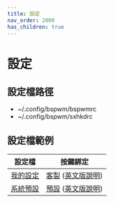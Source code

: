 ```yaml
---
title: 設定
nav_order: 2000
has_children: true
---
```


# 設定


## 設定檔路徑

* ~/.config/bspwm/bspwmrc
* ~/.config/bspwm/sxhkdrc


## 設定檔範例

| 設定檔 | 按鍵綁定 |
| --- | --- |
| [我的設定](https://github.com/samwhelp/note-about-bspwm/blob/gh-pages/_demo/config/bspwm-config/main/config/bspwm/) | [客製](https://samwhelp.github.io/note-about-bspwm/read/scenario/main.html) ([英文版說明](https://github.com/samwhelp/note-about-bspwm/blob/gh-pages/_demo/config/bspwm-config/main/spec-keybind.md)) |
| [系統預設](https://github.com/samwhelp/note-about-bspwm/blob/gh-pages/_demo/config/bspwm-config/default/config/bspwm/) | [預設](https://samwhelp.github.io/note-about-bspwm/read/scenario/default.html) ([英文版說明](https://wiki.archlinux.org/title/bspwm)) |
